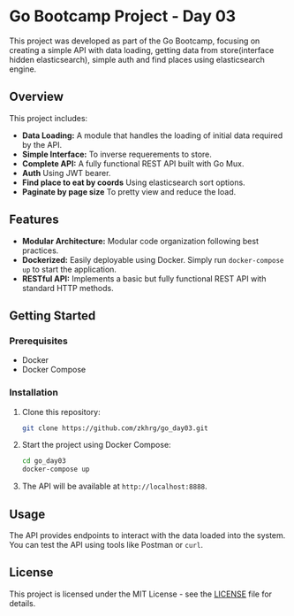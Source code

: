 # Go Bootcamp Project - Day 03

This project was developed as part of the Go Bootcamp, focusing on creating a simple API with data loading, getting data from store(interface hidden elasticsearch), simple auth and find places using elasticsearch engine.

## Overview

This project includes:

- **Data Loading:** A module that handles the loading of initial data required by the API.
- **Simple Interface:** To inverse requerements to store.
- **Complete API:** A fully functional REST API built with Go Mux.
- **Auth** Using JWT bearer.
- **Find place to eat by coords** Using elasticsearch sort options.
- **Paginate by page size** To pretty view and reduce the load.

## Features

- **Modular Architecture:** Modular code organization following best practices.
- **Dockerized:** Easily deployable using Docker. Simply run `docker-compose up` to start the application.
- **RESTful API:** Implements a basic but fully functional REST API with standard HTTP methods.

## Getting Started

### Prerequisites

- Docker
- Docker Compose

### Installation

1. Clone this repository:
    ```bash
    git clone https://github.com/zkhrg/go_day03.git
    ```

2. Start the project using Docker Compose:
    ```bash
    cd go_day03
    docker-compose up
    ```

3. The API will be available at `http://localhost:8888`.

## Usage

The API provides endpoints to interact with the data loaded into the system. You can test the API using tools like Postman or `curl`.

## License

This project is licensed under the MIT License - see the [LICENSE](LICENSE) file for details.
